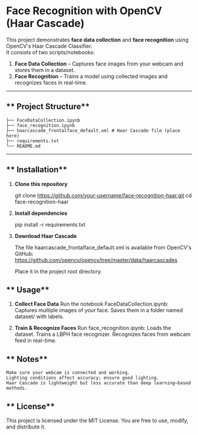 # Face Recognition with OpenCV (Haar Cascade)

This project demonstrates **face data collection** and **face recognition** using OpenCV's Haar Cascade Classifier.  
It consists of two scripts/notebooks:
1. **Face Data Collection** – Captures face images from your webcam and stores them in a dataset.
2. **Face Recognition** – Trains a model using collected images and recognizes faces in real-time.

---

## ** Project Structure**
```
├── FaceDataCollection.ipynb
├── face_recognition.ipynb
├── haarcascade_frontalface_default.xml # Haar Cascade file (place here)
├── requirements.txt
└── README.md
```

---

## ** Installation**
1. **Clone this repository**

   git clone https://github.com/your-username/face-recognition-haar.git
   cd face-recognition-haar

2. **Install dependencies**

    pip install -r requirements.txt

3. **Download Haar Cascade**

    The file haarcascade_frontalface_default.xml is available from OpenCV's GitHub:
    https://github.com/opencv/opencv/tree/master/data/haarcascades

    Place it in the project root directory.

## ** Usage**
1. **Collect Face Data**
    Run the notebook FaceDataCollection.ipynb:
    Captures multiple images of your face.
    Saves them in a folder named dataset/ with labels.

2. **Train & Recognize Faces**
    Run face_recognition.ipynb:
    Loads the dataset.
    Trains a LBPH face recognizer.
    Recognizes faces from webcam feed in real-time.

## ** Notes**
    Make sure your webcam is connected and working.
    Lighting conditions affect accuracy; ensure good lighting.
    Haar Cascade is lightweight but less accurate than deep learning–based methods.

## ** License**
This project is licensed under the MIT License. You are free to use, modify, and distribute it.